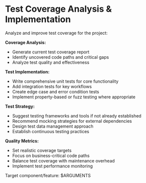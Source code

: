 # Test Coverage Analysis & Implementation

Analyze and improve test coverage for the project:

**Coverage Analysis:**
- Generate current test coverage report
- Identify uncovered code paths and critical gaps
- Analyze test quality and effectiveness

**Test Implementation:**
- Write comprehensive unit tests for core functionality
- Add integration tests for key workflows
- Create edge case and error condition tests
- Implement property-based or fuzz testing where appropriate

**Test Strategy:**
- Suggest testing frameworks and tools if not already established
- Recommend mocking strategies for external dependencies
- Design test data management approach
- Establish continuous testing practices

**Quality Metrics:**
- Set realistic coverage targets
- Focus on business-critical code paths
- Balance test coverage with maintenance overhead
- Implement test performance monitoring

Target component/feature: $ARGUMENTS

